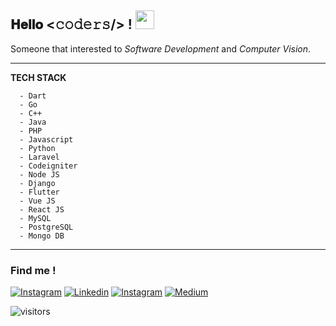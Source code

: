 <h2>𝐇𝐞𝐥𝐥𝐨 <𝚌𝚘𝚍𝚎𝚛𝚜/> ! <img src="https://emojis.slackmojis.com/emojis/images/1531849430/4246/blob-sunglasses.gif?1531849430" width="30"/></h2> 

Someone that interested to *Software Development* and *Computer Vision*. 

------------
**TECH STACK**
```
  - Dart
  - Go
  - C++
  - Java
  - PHP
  - Javascript
  - Python
  - Laravel
  - Codeigniter
  - Node JS
  - Django
  - Flutter
  - Vue JS
  - React JS
  - MySQL
  - PostgreSQL
  - Mongo DB
```

------------
<h3>Find me !</h3>

[![Instagram](https://img.shields.io/badge/-@pratamays-E10098?style=flat-square&labelColor=gray&logo=instagram&logoColor=white&link=https://instagram.com/pratamays/)](https://instagram.com/pratamays/)
[![Linkedin](https://img.shields.io/badge/-pratamays-blue?style=flat-square&labelColor=gray&logo=Linkedin&logoColor=white&link=https://www.linkedin.com/in/pratamays/)](https://www.linkedin.com/in/pratamays/)
[![Instagram](https://img.shields.io/badge/-evanezcent.github.io-F9A03C?style=flat-square&labelColor=gray&logo=internet-explorer&logoColor=white&link=https://evanezcent.github.io/)](http://evanezcent.github.io/)
[![Medium](https://img.shields.io/badge/pratamays?style=flat&logo=medium&logoColor=white&color=2bbc8a)](http://evanezcent.github.io/)

![visitors](https://visitor-badge.laobi.icu/badge?page_id=evanezcent.evanezcent)

